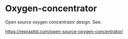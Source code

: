 # Oxygen-concentrator
Open source oxygen concentrator design.  See:

https://reprapltd.com/open-source-oxygen-concentrator/
